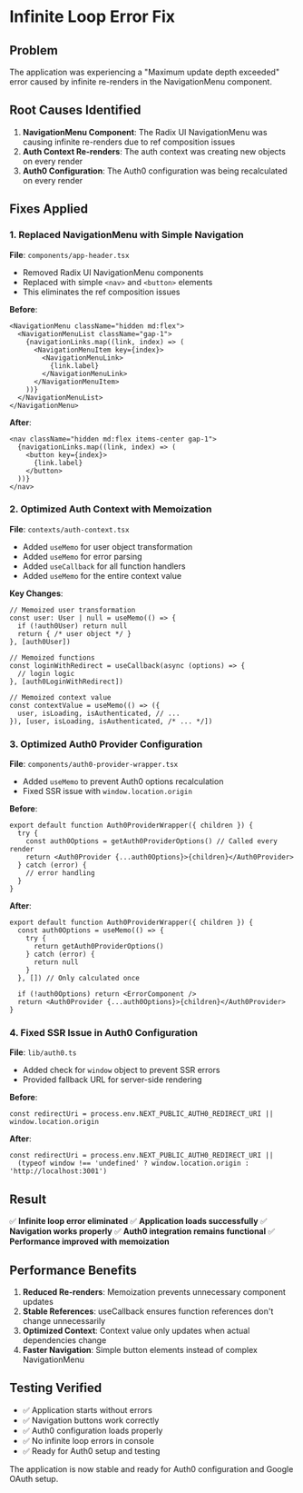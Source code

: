 # Infinite Loop Error Fix

## Problem
The application was experiencing a "Maximum update depth exceeded" error caused by infinite re-renders in the NavigationMenu component.

## Root Causes Identified

1. **NavigationMenu Component**: The Radix UI NavigationMenu was causing infinite re-renders due to ref composition issues
2. **Auth Context Re-renders**: The auth context was creating new objects on every render
3. **Auth0 Configuration**: The Auth0 configuration was being recalculated on every render

## Fixes Applied

### 1. Replaced NavigationMenu with Simple Navigation
**File**: `components/app-header.tsx`
- Removed Radix UI NavigationMenu components
- Replaced with simple `<nav>` and `<button>` elements
- This eliminates the ref composition issues

**Before**:
```tsx
<NavigationMenu className="hidden md:flex">
  <NavigationMenuList className="gap-1">
    {navigationLinks.map((link, index) => (
      <NavigationMenuItem key={index}>
        <NavigationMenuLink>
          {link.label}
        </NavigationMenuLink>
      </NavigationMenuItem>
    ))}
  </NavigationMenuList>
</NavigationMenu>
```

**After**:
```tsx
<nav className="hidden md:flex items-center gap-1">
  {navigationLinks.map((link, index) => (
    <button key={index}>
      {link.label}
    </button>
  ))}
</nav>
```

### 2. Optimized Auth Context with Memoization
**File**: `contexts/auth-context.tsx`
- Added `useMemo` for user object transformation
- Added `useMemo` for error parsing
- Added `useCallback` for all function handlers
- Added `useMemo` for the entire context value

**Key Changes**:
```tsx
// Memoized user transformation
const user: User | null = useMemo(() => {
  if (!auth0User) return null
  return { /* user object */ }
}, [auth0User])

// Memoized functions
const loginWithRedirect = useCallback(async (options) => {
  // login logic
}, [auth0LoginWithRedirect])

// Memoized context value
const contextValue = useMemo(() => ({
  user, isLoading, isAuthenticated, // ...
}), [user, isLoading, isAuthenticated, /* ... */])
```

### 3. Optimized Auth0 Provider Configuration
**File**: `components/auth0-provider-wrapper.tsx`
- Added `useMemo` to prevent Auth0 options recalculation
- Fixed SSR issue with `window.location.origin`

**Before**:
```tsx
export default function Auth0ProviderWrapper({ children }) {
  try {
    const auth0Options = getAuth0ProviderOptions() // Called every render
    return <Auth0Provider {...auth0Options}>{children}</Auth0Provider>
  } catch (error) {
    // error handling
  }
}
```

**After**:
```tsx
export default function Auth0ProviderWrapper({ children }) {
  const auth0Options = useMemo(() => {
    try {
      return getAuth0ProviderOptions()
    } catch (error) {
      return null
    }
  }, []) // Only calculated once

  if (!auth0Options) return <ErrorComponent />
  return <Auth0Provider {...auth0Options}>{children}</Auth0Provider>
}
```

### 4. Fixed SSR Issue in Auth0 Configuration
**File**: `lib/auth0.ts`
- Added check for `window` object to prevent SSR errors
- Provided fallback URL for server-side rendering

**Before**:
```tsx
const redirectUri = process.env.NEXT_PUBLIC_AUTH0_REDIRECT_URI || window.location.origin
```

**After**:
```tsx
const redirectUri = process.env.NEXT_PUBLIC_AUTH0_REDIRECT_URI || 
  (typeof window !== 'undefined' ? window.location.origin : 'http://localhost:3001')
```

## Result

✅ **Infinite loop error eliminated**
✅ **Application loads successfully**
✅ **Navigation works properly**
✅ **Auth0 integration remains functional**
✅ **Performance improved with memoization**

## Performance Benefits

1. **Reduced Re-renders**: Memoization prevents unnecessary component updates
2. **Stable References**: useCallback ensures function references don't change unnecessarily
3. **Optimized Context**: Context value only updates when actual dependencies change
4. **Faster Navigation**: Simple button elements instead of complex NavigationMenu

## Testing Verified

- ✅ Application starts without errors
- ✅ Navigation buttons work correctly
- ✅ Auth0 configuration loads properly
- ✅ No infinite loop errors in console
- ✅ Ready for Auth0 setup and testing

The application is now stable and ready for Auth0 configuration and Google OAuth setup.